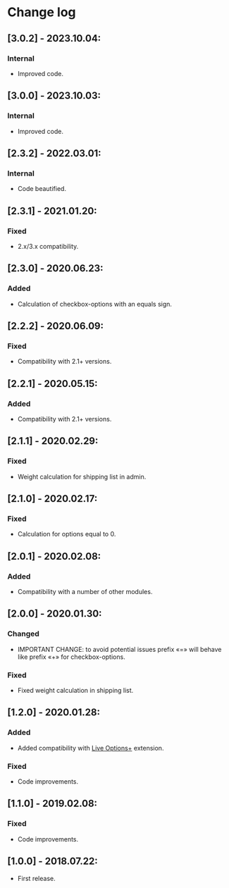 # Change log

## [3.0.2] - 2023.10.04:
### Internal
- Improved code.

## [3.0.0] - 2023.10.03:
### Internal
- Improved code.

## [2.3.2] - 2022.03.01:
### Internal
- Code beautified.

## [2.3.1] - 2021.01.20:
### Fixed
- 2.x/3.x compatibility.

## [2.3.0] - 2020.06.23:
### Added
- Calculation of checkbox-options with an equals sign.

## [2.2.2] - 2020.06.09:
### Fixed
- Compatibility with 2.1+ versions.

## [2.2.1] - 2020.05.15:
### Added
- Compatibility with 2.1+ versions.

## [2.1.1] - 2020.02.29:
### Fixed
- Weight calculation for shipping list in admin.

## [2.1.0] - 2020.02.17:
### Fixed
- Calculation for options equal to 0.

## [2.0.1] - 2020.02.08:
### Added
- Compatibility with a number of other modules.

## [2.0.0] - 2020.01.30:
### Changed
- IMPORTANT CHANGE: to avoid potential issues prefix «=» will behave like prefix «+» for checkbox-options.
### Fixed
- Fixed weight calculation in shipping list.

## [1.2.0] - 2020.01.28:
### Added
- Added compatibility with [Live Options+](https://www.opencart.com/index.php?route=marketplace/extension/info&extension_id=36005) extension.
### Fixed
- Code improvements.

## [1.1.0] - 2019.02.08:
### Fixed
- Code improvements.

## [1.0.0] - 2018.07.22:
- First release.
